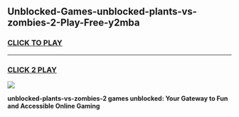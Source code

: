 
## Unblocked-Games-unblocked-plants-vs-zombies-2-Play-Free-y2mba
<h3>
<a href="https://premium76.site?title=unblocked-plants-vs-zombies-2&ref=10A">CLICK TO PLAY</a></h3>
<hr>

<h3>
<a href="https://premium76.site?title=unblocked-plants-vs-zombies-2&ref=10A">CLICK 2 PLAY</a>
  
</h3>

<a href="https://premium76.site?title=unblocked-plants-vs-zombies-2&ref=10A"><img src="https://clearcache.store/games.png"></a>


**unblocked-plants-vs-zombies-2 games unblocked: Your Gateway to Fun and Accessible Online Gaming**
